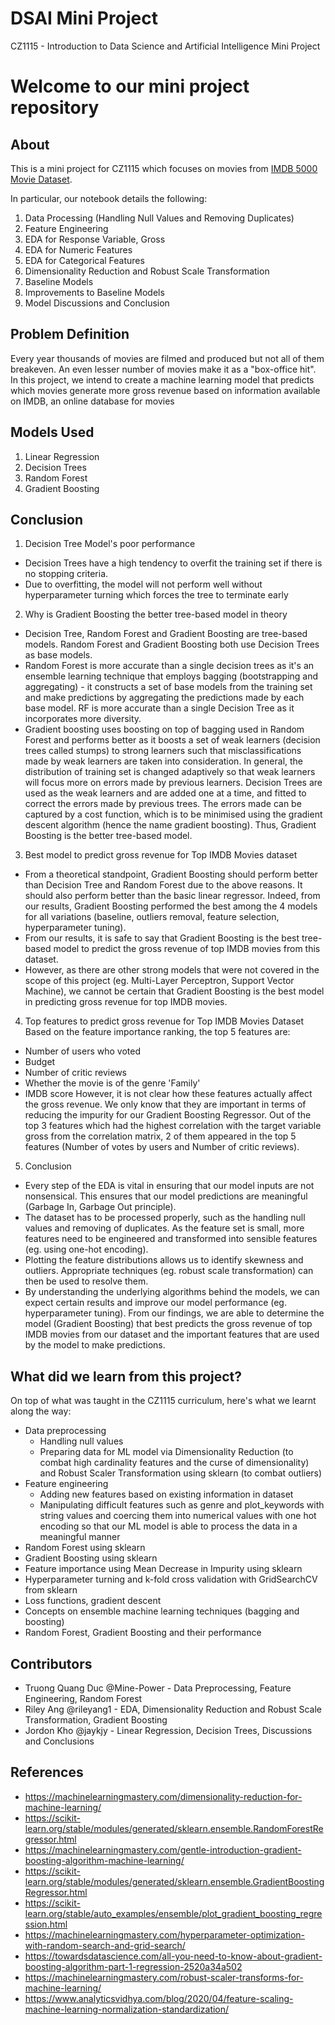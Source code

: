 # DSAI Mini Project
CZ1115 - Introduction to Data Science and Artificial Intelligence Mini Project

# Welcome to our mini project repository

## About

This is a mini project for CZ1115 which focuses on movies from [IMDB 5000 Movie Dataset](https://www.kaggle.com/carolzhangdc/imdb-5000-movie-dataset). 

In particular, our notebook details the following:
1. Data Processing (Handling Null Values and Removing Duplicates)
2. Feature Engineering
3. EDA for Response Variable, Gross
4. EDA for Numeric Features
5. EDA for Categorical Features
6. Dimensionality Reduction and Robust Scale Transformation
7. Baseline Models
8. Improvements to Baseline Models
9. Model Discussions and Conclusion

## Problem Definition
Every year thousands of movies are filmed and produced but not all of them breakeven. An even lesser number of movies make it as a "box-office hit". In this project, we intend to create a machine learning model that predicts which movies generate more gross revenue based on information available on IMDB, an online database for movies 

## Models Used

1. Linear Regression
2. Decision Trees
3. Random Forest
4. Gradient Boosting

## Conclusion
1. Decision Tree Model's poor performance
- Decision Trees have a high tendency to overfit the training set if there is no stopping criteria.
- Due to overfitting, the model will not perform well without hyperparameter turning which forces the tree to terminate early

2. Why is Gradient Boosting the better tree-based model in theory
- Decision Tree, Random Forest and Gradient Boosting are tree-based models. Random Forest and Gradient Boosting both use Decision Trees as base models.
- Random Forest is more accurate than a single decision trees as it's an ensemble learning technique that employs bagging (bootstrapping and aggregating) - it constructs a set of base models from the training set and make predictions by aggregating the predictions made by each base model. RF is more accurate than a single Decision Tree as it incorporates more diversity.
- Gradient boosting uses boosting on top of bagging used in Random Forest and performs better as it boosts a set of weak learners (decision trees called stumps) to strong learners such that misclassifications made by weak learners are taken into consideration. In general, the distribution of training set is changed adaptively so that weak learners will focus more on errors made by previous learners. Decision Trees are used as the weak learners and are added one at a time, and fitted to correct the errors made by previous trees. The errors made can be captured by a cost function, which is to be minimised using the gradient descent algorithm (hence the name gradient boosting). Thus, Gradient Boosting is the better tree-based model.

3. Best model to predict gross revenue for Top IMDB Movies dataset
- From a theoretical standpoint, Gradient Boosting should perform better than Decision Tree and Random Forest due to the above reasons. It should also perform better than the basic linear regressor. Indeed, from our results, Gradient Boosting performed the best among the 4 models for all variations (baseline, outliers removal, feature selection, hyperparameter tuning).
- From our results, it is safe to say that Gradient Boosting is the best tree-based model to predict the gross revenue of top IMDB movies from this dataset.
- However, as there are other strong models that were not covered in the scope of this project (eg. Multi-Layer Perceptron, Support Vector Machine), we cannot be certain that Gradient Boosting is the best model in predicting gross revenue for top IMDB movies.

4. Top features to predict gross revenue for Top IMDB Movies Dataset
Based on the feature importance ranking, the top 5 features are:
  - Number of users who voted
  - Budget
  - Number of critic reviews
  - Whether the movie is of the genre 'Family'
  - IMDB score
However, it is not clear how these features actually affect the gross revenue. We only know that they are important in terms of reducing the impurity for our Gradient Boosting Regressor.
Out of the top 3 features which had the highest correlation with the target variable gross from the correlation matrix, 2 of them appeared in the top 5 features (Number of votes by users and Number of critic reviews).

5. Conclusion
- Every step of the EDA is vital in ensuring that our model inputs are not nonsensical. This ensures that our model predictions are meaningful (Garbage In, Garbage Out principle).
- The dataset has to be processed properly, such as the handling null values and removing of duplicates. As the feature set is small, more features need to be engineered and transformed into sensible features (eg. using one-hot encoding).
- Plotting the feature distributions allows us to identify skewness and outliers. Appropriate techniques (eg. robust scale transformation) can then be used to resolve them.
- By understanding the underlying algorithms behind the models, we can expect certain results and improve our model performance (eg. hyperparameter tuning). From our findings, we are able to determine the model (Gradient Boosting) that best predicts the gross revenue of top IMDB movies from our dataset and the important features that are used by the model to make predictions.

## What did we learn from this project?
On top of what was taught in the CZ1115 curriculum, here's what we learnt along the way:
- Data preprocessing
  - Handling null values
  - Preparing data for ML model via Dimensionality Reduction (to combat high cardinality features and the curse of dimensionality) and Robust Scaler Transformation using sklearn (to combat outliers) 
- Feature engineering
  - Adding new features based on existing information in dataset
  - Manipulating difficult features such as genre and plot_keywords with string values and coercing them into numerical values with one hot encoding so that our ML model is able to process the data in a meaningful manner 
- Random Forest using sklearn
- Gradient Boosting using sklearn
- Feature importance using Mean Decrease in Impurity using sklearn
- Hyperparameter turning and k-fold cross validation with GridSearchCV from sklearn
- Loss functions, gradient descent
- Concepts on ensemble machine learning techniques (bagging and boosting)
- Random Forest, Gradient Boosting and their performance

## Contributors

- Truong Quang Duc @Mine-Power - Data Preprocessing, Feature Engineering, Random Forest
- Riley Ang @rileyang1 - EDA, Dimensionality Reduction and Robust Scale Transformation, Gradient Boosting
- Jordon Kho @jaykjy - Linear Regression, Decision Trees, Discussions and Conclusions

## References

- https://machinelearningmastery.com/dimensionality-reduction-for-machine-learning/
- https://scikit-learn.org/stable/modules/generated/sklearn.ensemble.RandomForestRegressor.html
- https://machinelearningmastery.com/gentle-introduction-gradient-boosting-algorithm-machine-learning/
- https://scikit-learn.org/stable/modules/generated/sklearn.ensemble.GradientBoostingRegressor.html
- https://scikit-learn.org/stable/auto_examples/ensemble/plot_gradient_boosting_regression.html
- https://machinelearningmastery.com/hyperparameter-optimization-with-random-search-and-grid-search/
- https://towardsdatascience.com/all-you-need-to-know-about-gradient-boosting-algorithm-part-1-regression-2520a34a502
- https://machinelearningmastery.com/robust-scaler-transforms-for-machine-learning/
- https://www.analyticsvidhya.com/blog/2020/04/feature-scaling-machine-learning-normalization-standardization/

